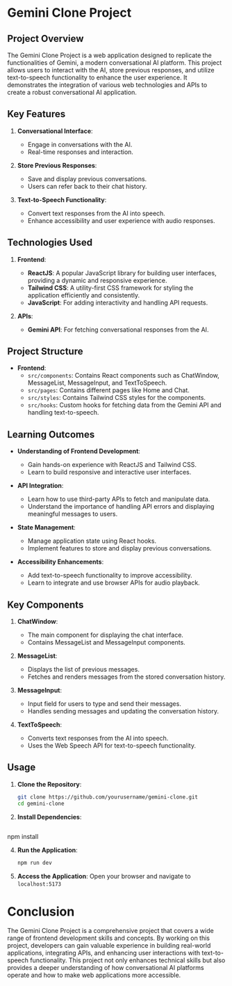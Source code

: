 # Gemini Clone Project

## Project Overview

The Gemini Clone Project is a web application designed to replicate the functionalities of Gemini, a modern conversational AI platform. This project allows users to interact with the AI, store previous responses, and utilize text-to-speech functionality to enhance the user experience. It demonstrates the integration of various web technologies and APIs to create a robust conversational AI application.

## Key Features

1. **Conversational Interface**:
   - Engage in conversations with the AI.
   - Real-time responses and interaction.

2. **Store Previous Responses**:
   - Save and display previous conversations.
   - Users can refer back to their chat history.

3. **Text-to-Speech Functionality**:
   - Convert text responses from the AI into speech.
   - Enhance accessibility and user experience with audio responses.

## Technologies Used

1. **Frontend**:
   - **ReactJS**: A popular JavaScript library for building user interfaces, providing a dynamic and responsive experience.
   - **Tailwind CSS**: A utility-first CSS framework for styling the application efficiently and consistently.
   - **JavaScript**: For adding interactivity and handling API requests.

2. **APIs**:
   - **Gemini API**: For fetching conversational responses from the AI.

## Project Structure

- **Frontend**:
  - `src/components`: Contains React components such as ChatWindow, MessageList, MessageInput, and TextToSpeech.
  - `src/pages`: Contains different pages like Home and Chat.
  - `src/styles`: Contains Tailwind CSS styles for the components.
  - `src/hooks`: Custom hooks for fetching data from the Gemini API and handling text-to-speech.

## Learning Outcomes

- **Understanding of Frontend Development**:
  - Gain hands-on experience with ReactJS and Tailwind CSS.
  - Learn to build responsive and interactive user interfaces.

- **API Integration**:
  - Learn how to use third-party APIs to fetch and manipulate data.
  - Understand the importance of handling API errors and displaying meaningful messages to users.

- **State Management**:
  - Manage application state using React hooks.
  - Implement features to store and display previous conversations.

- **Accessibility Enhancements**:
  - Add text-to-speech functionality to improve accessibility.
  - Learn to integrate and use browser APIs for audio playback.

## Key Components

1. **ChatWindow**:
   - The main component for displaying the chat interface.
   - Contains MessageList and MessageInput components.

2. **MessageList**:
   - Displays the list of previous messages.
   - Fetches and renders messages from the stored conversation history.

3. **MessageInput**:
   - Input field for users to type and send their messages.
   - Handles sending messages and updating the conversation history.

4. **TextToSpeech**:
   - Converts text responses from the AI into speech.
   - Uses the Web Speech API for text-to-speech functionality.

## Usage

1. **Clone the Repository**:
   ```sh
   git clone https://github.com/yourusername/gemini-clone.git
   cd gemini-clone
2. **Install Dependencies**:
   ```sh
  npm install

4. **Run the Application**:
   ```sh
   npm run dev
6. **Access the Application**:
   Open your browser and navigate to `localhost:5173`

# Conclusion
The Gemini Clone Project is a comprehensive project that covers a wide range of frontend development skills and concepts. By working on this project, developers can gain valuable experience in building real-world applications, integrating APIs, and enhancing user interactions with text-to-speech functionality. This project not only enhances technical skills but also provides a deeper understanding of how conversational AI platforms operate and how to make web applications more accessible.
    
